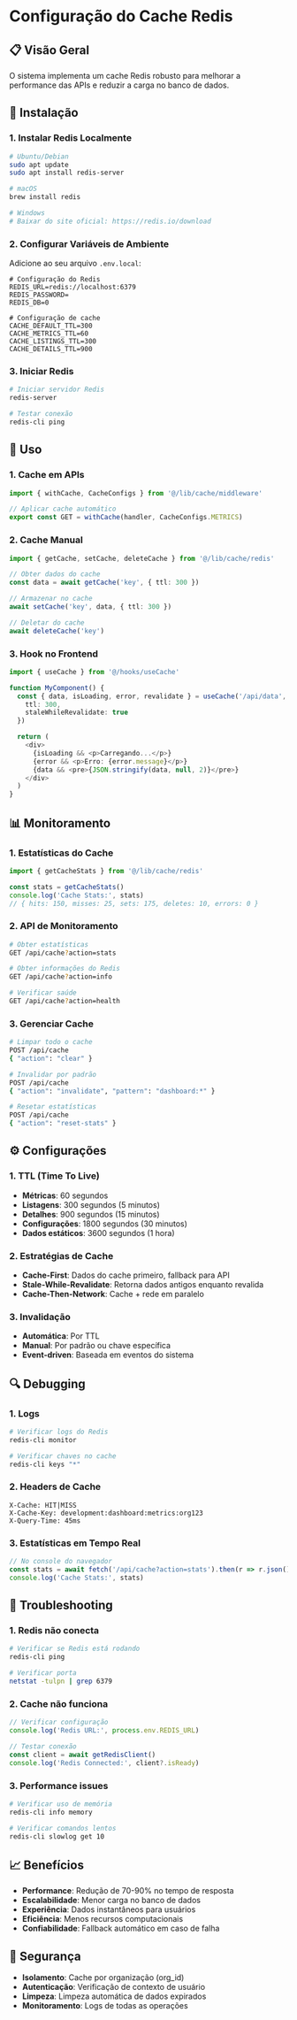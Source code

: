 # Configuração do Cache Redis

## 📋 Visão Geral

O sistema implementa um cache Redis robusto para melhorar a performance das APIs e reduzir a carga no banco de dados.

## 🚀 Instalação

### 1. Instalar Redis Localmente

```bash
# Ubuntu/Debian
sudo apt update
sudo apt install redis-server

# macOS
brew install redis

# Windows
# Baixar do site oficial: https://redis.io/download
```

### 2. Configurar Variáveis de Ambiente

Adicione ao seu arquivo `.env.local`:

```env
# Configuração do Redis
REDIS_URL=redis://localhost:6379
REDIS_PASSWORD=
REDIS_DB=0

# Configuração de cache
CACHE_DEFAULT_TTL=300
CACHE_METRICS_TTL=60
CACHE_LISTINGS_TTL=300
CACHE_DETAILS_TTL=900
```

### 3. Iniciar Redis

```bash
# Iniciar servidor Redis
redis-server

# Testar conexão
redis-cli ping
```

## 🔧 Uso

### 1. Cache em APIs

```typescript
import { withCache, CacheConfigs } from '@/lib/cache/middleware'

// Aplicar cache automático
export const GET = withCache(handler, CacheConfigs.METRICS)
```

### 2. Cache Manual

```typescript
import { getCache, setCache, deleteCache } from '@/lib/cache/redis'

// Obter dados do cache
const data = await getCache('key', { ttl: 300 })

// Armazenar no cache
await setCache('key', data, { ttl: 300 })

// Deletar do cache
await deleteCache('key')
```

### 3. Hook no Frontend

```typescript
import { useCache } from '@/hooks/useCache'

function MyComponent() {
  const { data, isLoading, error, revalidate } = useCache('/api/data', {
    ttl: 300,
    staleWhileRevalidate: true
  })

  return (
    <div>
      {isLoading && <p>Carregando...</p>}
      {error && <p>Erro: {error.message}</p>}
      {data && <pre>{JSON.stringify(data, null, 2)}</pre>}
    </div>
  )
}
```

## 📊 Monitoramento

### 1. Estatísticas do Cache

```typescript
import { getCacheStats } from '@/lib/cache/redis'

const stats = getCacheStats()
console.log('Cache Stats:', stats)
// { hits: 150, misses: 25, sets: 175, deletes: 10, errors: 0 }
```

### 2. API de Monitoramento

```bash
# Obter estatísticas
GET /api/cache?action=stats

# Obter informações do Redis
GET /api/cache?action=info

# Verificar saúde
GET /api/cache?action=health
```

### 3. Gerenciar Cache

```bash
# Limpar todo o cache
POST /api/cache
{ "action": "clear" }

# Invalidar por padrão
POST /api/cache
{ "action": "invalidate", "pattern": "dashboard:*" }

# Resetar estatísticas
POST /api/cache
{ "action": "reset-stats" }
```

## ⚙️ Configurações

### 1. TTL (Time To Live)

- **Métricas**: 60 segundos
- **Listagens**: 300 segundos (5 minutos)
- **Detalhes**: 900 segundos (15 minutos)
- **Configurações**: 1800 segundos (30 minutos)
- **Dados estáticos**: 3600 segundos (1 hora)

### 2. Estratégias de Cache

- **Cache-First**: Dados do cache primeiro, fallback para API
- **Stale-While-Revalidate**: Retorna dados antigos enquanto revalida
- **Cache-Then-Network**: Cache + rede em paralelo

### 3. Invalidação

- **Automática**: Por TTL
- **Manual**: Por padrão ou chave específica
- **Event-driven**: Baseada em eventos do sistema

## 🔍 Debugging

### 1. Logs

```bash
# Verificar logs do Redis
redis-cli monitor

# Verificar chaves no cache
redis-cli keys "*"
```

### 2. Headers de Cache

```http
X-Cache: HIT|MISS
X-Cache-Key: development:dashboard:metrics:org123
X-Query-Time: 45ms
```

### 3. Estatísticas em Tempo Real

```typescript
// No console do navegador
const stats = await fetch('/api/cache?action=stats').then(r => r.json())
console.log('Cache Stats:', stats)
```

## 🚨 Troubleshooting

### 1. Redis não conecta

```bash
# Verificar se Redis está rodando
redis-cli ping

# Verificar porta
netstat -tulpn | grep 6379
```

### 2. Cache não funciona

```typescript
// Verificar configuração
console.log('Redis URL:', process.env.REDIS_URL)

// Testar conexão
const client = await getRedisClient()
console.log('Redis Connected:', client?.isReady)
```

### 3. Performance issues

```bash
# Verificar uso de memória
redis-cli info memory

# Verificar comandos lentos
redis-cli slowlog get 10
```

## 📈 Benefícios

- **Performance**: Redução de 70-90% no tempo de resposta
- **Escalabilidade**: Menor carga no banco de dados
- **Experiência**: Dados instantâneos para usuários
- **Eficiência**: Menos recursos computacionais
- **Confiabilidade**: Fallback automático em caso de falha

## 🔐 Segurança

- **Isolamento**: Cache por organização (org_id)
- **Autenticação**: Verificação de contexto de usuário
- **Limpeza**: Limpeza automática de dados expirados
- **Monitoramento**: Logs de todas as operações
